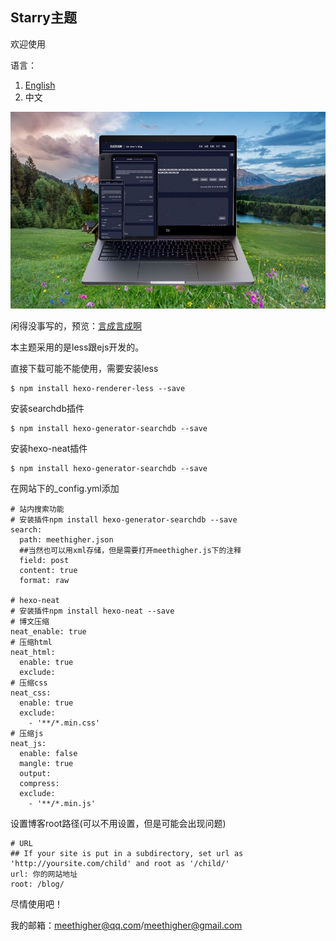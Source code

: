 ## Starry主题

欢迎使用

语言：

1. [English](https://github.com/meethigher/hexo-theme-starry)
2. 中文

![Starry](Starry.png)

闲得没事写的，预览：[言成言成啊](https://meethigher.top/)

本主题采用的是less跟ejs开发的。

直接下载可能不能使用，需要安装less

```npm
$ npm install hexo-renderer-less --save
```

 安装searchdb插件

```npm
$ npm install hexo-generator-searchdb --save
```

安装hexo-neat插件

```npm
$ npm install hexo-generator-searchdb --save
```

在网站下的_config.yml添加

```npm
# 站内搜索功能
# 安装插件npm install hexo-generator-searchdb --save
search:
  path: meethigher.json
  ##当然也可以用xml存储，但是需要打开meethigher.js下的注释
  field: post
  content: true
  format: raw

# hexo-neat
# 安装插件npm install hexo-neat --save
# 博文压缩
neat_enable: true
# 压缩html
neat_html:
  enable: true
  exclude:
# 压缩css  
neat_css:
  enable: true
  exclude:
    - '**/*.min.css'
# 压缩js
neat_js:
  enable: false
  mangle: true
  output:
  compress:
  exclude:
    - '**/*.min.js'
```

设置博客root路径(可以不用设置，但是可能会出现问题)

```npm
# URL
## If your site is put in a subdirectory, set url as 'http://yoursite.com/child' and root as '/child/'
url: 你的网站地址
root: /blog/
```

尽情使用吧！

我的邮箱：meethigher@qq.com/meethigher@gmail.com



